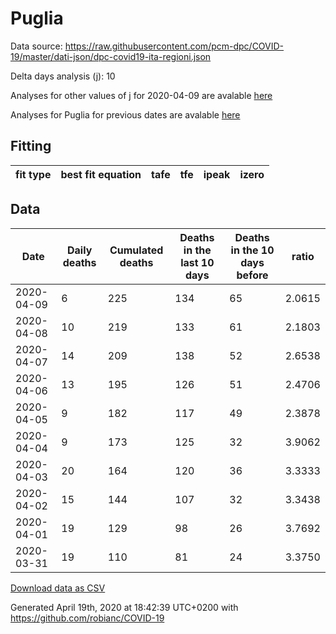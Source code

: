 # Puglia

Data source: https://raw.githubusercontent.com/pcm-dpc/COVID-19/master/dati-json/dpc-covid19-ita-regioni.json

Delta days analysis (j): 10

Analyses for other values of j for 2020-04-09 are avalable [here](../2020-04-09/README.md)

Analyses for Puglia for previous dates are avalable [here](../README.md)

## Fitting 
|fit type|best fit equation|tafe|tfe|ipeak|izero|
|-------|-----|--------|------|---|---|

## Data
|Date|Daily deaths|Cumulated deaths|Deaths in the last 10 days|Deaths in the 10 days before|ratio|
|----|----------|-----------|-------|--------------------|-----|
|2020-04-09|6|225|134|65|2.0615|
|2020-04-08|10|219|133|61|2.1803|
|2020-04-07|14|209|138|52|2.6538|
|2020-04-06|13|195|126|51|2.4706|
|2020-04-05|9|182|117|49|2.3878|
|2020-04-04|9|173|125|32|3.9062|
|2020-04-03|20|164|120|36|3.3333|
|2020-04-02|15|144|107|32|3.3438|
|2020-04-01|19|129|98|26|3.7692|
|2020-03-31|19|110|81|24|3.3750|

[Download data as CSV](COVID-19_puglia_j10_2020-04-09.csv)

Generated April 19th, 2020 at 18:42:39 UTC+0200 with https://github.com/robianc/COVID-19
